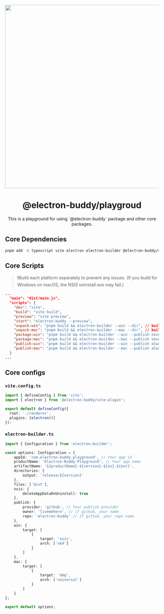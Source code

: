 <p align="center">
  <img width="600" src="https://github.com/livemehere/electron-buddy/blob/master/docs/img/electron-buddy-vite-plugin.jpg?raw=true">
</p>
<div align="center">
  <h1>@electron-buddy/playgroud</h1>
</div>

<p align="center">
    This is a playground for using `@electron-buddy` package and other core packages.
</p>

## Core Dependencies

```bash
pnpm add -D typescript vite electron electron-builder @electron-buddy/vite-plugin
```

## Core Scripts

> ❗️Build each platform separately to prevent any issues. (If you build for Windows on macOS, the NSIS uninstall.exe may fail.)

```json
...
  "main": "dist/main.js",
  "scripts": {
    "dev": "vite",
    "build": "vite build",
    "preview": "vite preview",
    "start": "electron-buddy --preview",
    "unpack:win": "pnpm build && electron-builder --win --dir", // build with excutable program without packaging.
    "unpack:mac": "pnpm build && electron-builder --mac --dir", // build with excutable program without packaging.
    "package:win": "pnpm build && electron-builder --win --publish never", // build with packaging.
    "package:mac": "pnpm build && electron-builder --mac --publish never", // build with packaging.
    "publish:win": "pnpm build && electron-builder --win --publish always", // build with packaging and publish to (github|s3|...).
    "publish:mac": "pnpm build && electron-builder --mac --publish always" // build with packaging and publish to (github|s3|...).
  }
...
```

## Core configs

### `vite.config.ts`

```ts
import { defineConfig } from 'vite';
import { electron } from '@electron-buddy/vite-plugin';

export default defineConfig({
  root: './renderer',
  plugins: [electron()]
});

```

### `electron-builder.ts`

```ts
import { Configuration } from 'electron-builder';

const options: Configuration = {
    appId: 'com.electron-buddy.playground', // Your app id
    productName: 'Electron-Buddy-Playground', // Your app name
    artifactName: '${productName}-${version}-${os}.${ext}',
    directories: {
        output: 'release/${version}'
    },
    files: ['dist'],
    nsis: {
        deleteAppDataOnUninstall: true
    },
    publish: {
        provider: 'github', // Your publish provider
        owner: 'livemehere', // if github, your name
        repo: 'electron-buddy' // if github, your repo name
    },
    win: {
        target: [
            {
                target: 'nsis',
                arch: ['x64']
            }
        ]
    },
    mac: {
        target: [
            {
                target: 'dmg',
                arch: ['universal']
            }
        ]
    }
};

export default options;

```
